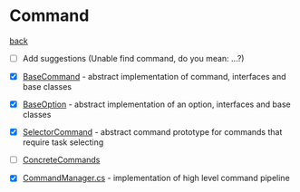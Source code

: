 # Command
[back](../PlanumConsole.md)

- [ ] Add suggestions (Unable find command, do you mean: ...?)

- [x] [BaseCommand](./BaseCommand/Command.md) - abstract implementation of command, interfaces and base classes
- [x] [BaseOption](./BaseOption/Option.md) - abstract implementation of an option, interfaces and base classes
- [x] [SelectorCommand](./SelectorCommand/SelectorCommand.md) - abstract command prototype for commands that require task selecting
- [ ] [ConcreteCommands](./ConcreteCommands/ConcreteCommands.md)
- [x] [CommandManager.cs](./CommandManager.cs) - implementation of high level command pipeline
